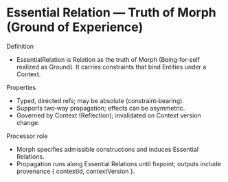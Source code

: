 # Essential Relation — Truth of Morph (Ground of Experience)

Definition
- EssentialRelation is Relation as the truth of Morph (Being‑for‑self realized as Ground). It carries constraints that bind Entities under a Context.

Properties
- Typed, directed refs; may be absolute (constraint‑bearing).
- Supports two‑way propagation; effects can be asymmetric.
- Governed by Context (Reflection); invalidated on Context version change.

Processor role
- Morph specifies admissible constructions and induces Essential Relations.
- Propagation runs along Essential Relations until fixpoint; outputs include provenance { contextId, contextVersion }.
